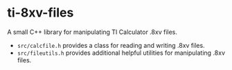 # ti-8xv-files
A small C++ library for manipulating TI Calculator .8xv files.

* `src/calcfile.h` provides a class for reading and writing .8xv files.
* `src/fileutils.h` provides additional helpful utilities for manipulating .8xv files.
